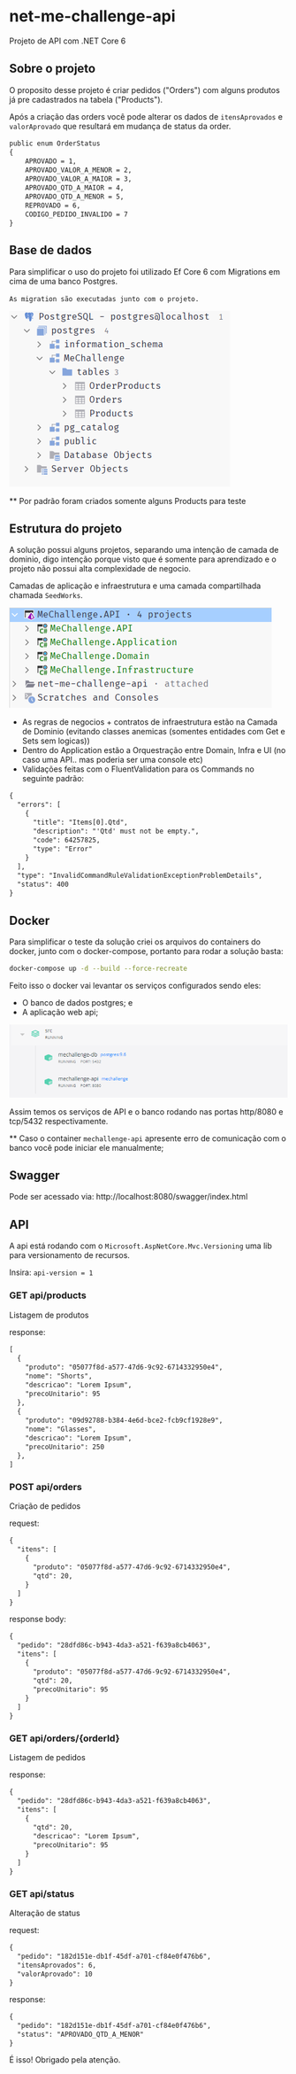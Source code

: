 # net-me-challenge-api

Projeto de API com .NET Core 6

## Sobre o projeto

O proposito desse projeto é criar pedidos ("Orders") com alguns produtos já pre cadastrados na tabela ("Products").

Após a criação das orders você pode alterar os dados de `itensAprovados` e `valorAprovado`
que resultará em mudança de status da order.

```
public enum OrderStatus
{
    APROVADO = 1,
    APROVADO_VALOR_A_MENOR = 2,
    APROVADO_VALOR_A_MAIOR = 3,
    APROVADO_QTD_A_MAIOR = 4,
    APROVADO_QTD_A_MENOR = 5,
    REPROVADO = 6,
    CODIGO_PEDIDO_INVALIDO = 7
}
```

## Base de dados

Para simplificar o uso do projeto foi utilizado Ef Core 6 com Migrations em cima de uma banco Postgres.

`As migration são executadas junto com o projeto.`

![postgres image](https://github.com/gabrielesteveslima/net-me-challenge-api/blob/master/docs/postgres.PNG)

** Por padrão foram criados somente alguns Products para teste

## Estrutura do projeto

A solução possui alguns projetos, separando uma intenção de camada de dominio, digo intenção porque visto que é somente
para aprendizado e o projeto não possui alta complexidade de negocio.

Camadas de aplicação e infraestrutura e uma camada compartilhada chamada `SeedWorks`.

![project tree image](https://github.com/gabrielesteveslima/net-me-challenge-api/blob/master/docs/project-tree.PNG)

* As regras de negocios + contratos de infraestrutura estão na Camada de Dominio (evitando classes anemicas (somentes entidades com Get e Sets sem logicas))
* Dentro do Application estão a Orquestração entre Domain, Infra e UI (no caso uma API.. mas poderia ser uma console etc)
* Validações feitas com o FluentValidation para os Commands no seguinte padrão:

````
{
  "errors": [
    {
      "title": "Items[0].Qtd",
      "description": "'Qtd' must not be empty.",
      "code": 64257825,
      "type": "Error"
    }
  ],
  "type": "InvalidCommandRuleValidationExceptionProblemDetails",
  "status": 400
}

````

## Docker

Para simplificar o teste da solução criei os arquivos do containers do docker, junto com o docker-compose, portanto para
rodar a solução basta:

``` bash
docker-compose up -d --build --force-recreate
```

Feito isso o docker vai levantar os serviços configurados sendo eles:

* O banco de dados postgres; e
* A aplicação web api;

![docker running image](https://github.com/gabrielesteveslima/net-me-challenge-api/blob/master/docs/docker-running.PNG)


Assim temos os serviços de API e o banco rodando nas portas http/8080 e tcp/5432 respectivamente.

** Caso o container ``mechallenge-api`` apresente erro de comunicação com o banco você pode iniciar ele manualmente;

## Swagger
Pode ser acessado via: http://localhost:8080/swagger/index.html

## API

A api está rodando com o ```Microsoft.AspNetCore.Mvc.Versioning``` uma lib para versionamento de recursos.

Insira: `api-version = 1`

### GET api/products

Listagem de produtos

response:

```
[
  {
    "produto": "05077f8d-a577-47d6-9c92-6714332950e4",
    "nome": "Shorts",
    "descricao": "Lorem Ipsum",
    "precoUnitario": 95
  },
  {
    "produto": "09d92788-b384-4e6d-bce2-fcb9cf1928e9",
    "nome": "Glasses",
    "descricao": "Lorem Ipsum",
    "precoUnitario": 250
  },
]
```

### POST api/orders

Criação de pedidos

request:

```
{
  "itens": [
    {
      "produto": "05077f8d-a577-47d6-9c92-6714332950e4",
      "qtd": 20,
    }
  ]
}
```

response body:

````
{
  "pedido": "28dfd86c-b943-4da3-a521-f639a8cb4063",
  "itens": [
    {
      "produto": "05077f8d-a577-47d6-9c92-6714332950e4",
      "qtd": 20,
      "precoUnitario": 95
    }
  ]
}
````

### GET api/orders/{orderId}

Listagem de pedidos

response:

```
{
  "pedido": "28dfd86c-b943-4da3-a521-f639a8cb4063",
  "itens": [
    {
      "qtd": 20,
      "descricao": "Lorem Ipsum",
      "precoUnitario": 95
    }
  ]
}
```

### GET api/status

Alteração de status

request:

```
{
  "pedido": "182d151e-db1f-45df-a701-cf84e0f476b6",
  "itensAprovados": 6,
  "valorAprovado": 10
}
```

response:

```
{
  "pedido": "182d151e-db1f-45df-a701-cf84e0f476b6",
  "status": "APROVADO_QTD_A_MENOR"
}
```

É isso! Obrigado pela atenção.

